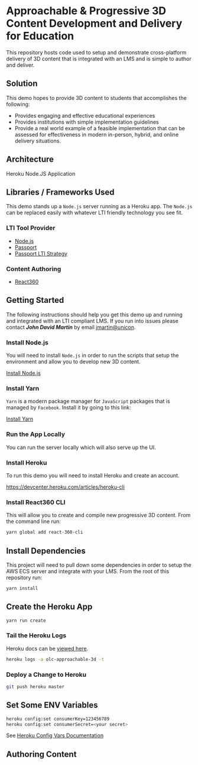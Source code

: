 # Approachable & Progressive 3D Content Development and Delivery for Education

This repository hosts code used to setup and demonstrate cross-platform delivery of 3D content that is integrated with an LMS and is simple to author and deliver.

## Solution

This demo hopes to provide 3D content to students that accomplishes the following:

- Provides engaging and effective educational experiences
- Provides institutions with simple implementation guidelines
- Provide a real world example of a feasible implementation that can be assessed for effectiveness in modern in-person, hybrid, and online delivery situations.

## Architecture

Heroku Node.JS Application

## Libraries / Frameworks Used

This demo stands up a `Node.js` server running as a Heroku app. The `Node.js` can be replaced easily with whatever LTI friendly technology you see fit.

### LTI Tool Provider

- [Node.js](https://nodejs.org/en/)
- [Passport](http://www.passportjs.org/)
- [Passport LTI Strategy](http://www.passportjs.org/packages/passport-lti/)


### Content Authoring

- [React360](https://facebook.github.io/react-360/)

## Getting Started

The following instructions should help you get this demo up and running and integrated with an LTI compliant LMS. If you run into issues please contact ***John David Martin*** by email [jmartin@unicon](jmartin@unicon.net).

### Install Node.js

You will need to install `Node.js` in order to run the scripts that setup the environment and allow you to develop new 3D content.

[Install Node.js](https://nodejs.org/en/download/)

### Install Yarn

`Yarn` is a modern package manager for `JavaScript` packages that is managed by `Facebook`. Install it by going to this link:

[Install Yarn](https://yarnpkg.com/lang/en/docs/install)

### Run the App Locally

You can run the server locally which will also serve up the UI.

### Install Heroku

To run this demo you will need to install Heroku and create an account.

https://devcenter.heroku.com/articles/heroku-cli

### Install React360 CLI

This will allow you to create and compile new progressive 3D content. From the command line run:

```bash
yarn global add react-360-cli
```

## Install Dependencies

This project will need to pull down some dependencies in order to setup the AWS ECS server and integrate with your LMS. From the root of this repository run:

```bash
yarn install
```

## Create the Heroku App

```bash
yarn run create
```

### Tail the Heroku Logs

Heroku docs can be [viewed here](https://devcenter.heroku.com/articles/heroku-cli-commands).

```bash
heroku logs -a olc-approachable-3d -t
```

### Deploy a Change to Heroku

```bash
git push heroku master
```

## Set Some ENV Variables

```bash
heroku config:set consumerKey=123456789
heroku config:set consumerSecret=<your secret>
```

See [Heroku Config Vars Documentation](https://devcenter.heroku.com/articles/config-vars)

## Authoring Content



